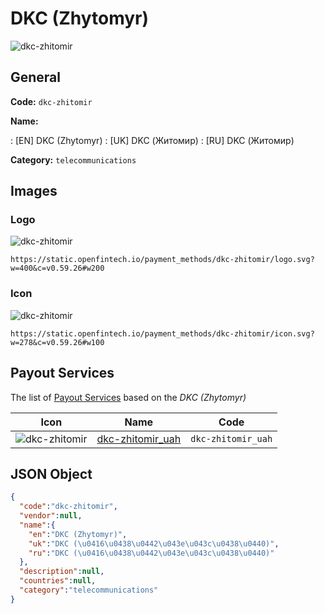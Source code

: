 
# DKC (Zhytomyr) 
![dkc-zhitomir](https://static.openfintech.io/payment_methods/dkc-zhitomir/logo.svg?w=400&c=v0.59.26#w200)  

## General 
**Code:** `dkc-zhitomir` 
 
**Name:** 
 
:	[EN] DKC (Zhytomyr) 
:	[UK] DKC (Житомир) 
:	[RU] DKC (Житомир) 
 
**Category:** `telecommunications` 
 

## Images 

### Logo 
![dkc-zhitomir](https://static.openfintech.io/payment_methods/dkc-zhitomir/logo.svg?w=400&c=v0.59.26#w200)  

```
https://static.openfintech.io/payment_methods/dkc-zhitomir/logo.svg?w=400&c=v0.59.26#w200
```  

### Icon 
![dkc-zhitomir](https://static.openfintech.io/payment_methods/dkc-zhitomir/icon.svg?w=278&c=v0.59.26#w100)  

```
https://static.openfintech.io/payment_methods/dkc-zhitomir/icon.svg?w=278&c=v0.59.26#w100
```  

## Payout Services 
 
The list of [Payout Services](/payout-services/) based on the _DKC (Zhytomyr)_ 

|Icon|Name|Code| 
|:---:|:---:|:---:| 
|![dkc-zhitomir](https://static.openfintech.io/payout_methods/dkc-zhitomir/icon.png?w=278&c=v0.59.26#w40) |[dkc-zhitomir_uah](/payout-services/dkc-zhitomir_uah/)|`dkc-zhitomir_uah`| 
 

## JSON Object 

```json
{
  "code":"dkc-zhitomir",
  "vendor":null,
  "name":{
    "en":"DKC (Zhytomyr)",
    "uk":"DKC (\u0416\u0438\u0442\u043e\u043c\u0438\u0440)",
    "ru":"DKC (\u0416\u0438\u0442\u043e\u043c\u0438\u0440)"
  },
  "description":null,
  "countries":null,
  "category":"telecommunications"
}
```  
